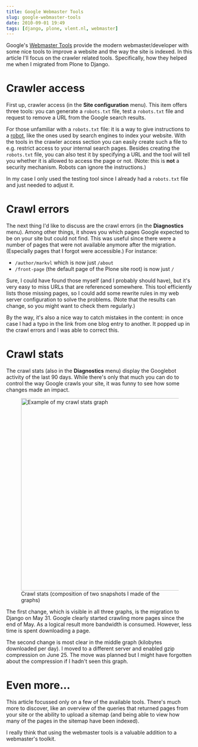 ```yaml
---
title: Google Webmaster Tools
slug: google-webmaster-tools
date: 2010-09-01 19:49
tags: [django, plone, vlent.nl, webmaster]
---
```


Google's [Webmaster Tools](http://www.google.com/webmasters/tools/)
provide the modern webmaster/developer with some nice tools to improve
a website and the way the site is indexed. In this article I'll focus
on the crawler related tools. Specifically, how they helped me when I
migrated from Plone to Django.

# Crawler access

First up, crawler access (in the **Site configuration** menu). This
item offers three tools: you can generate a `robots.txt` file, test a
`robots.txt` file and request to remove a URL from the Google search
results.

For those unfamiliar with a `robots.txt` file: it is a way to give
instructions to a [robot](http://www.robotstxt.org/faq/what.html),
like the ones used by search engines to index your website. With the
tools in the crawler access section you can easily create such a file
to e.g. restrict access to your internal search pages. Besides
creating the `robots.txt` file, you can also test it by specifying a
URL and the tool will tell you whether it is allowed to access the
page or not. (Note: this is **not** a security mechanism. Robots can
ignore the instructions.)

In my case I only used the testing tool since I already had a
`robots.txt` file and just needed to adjust it.

# Crawl errors

The next thing I'd like to discuss are the crawl errors (in the
**Diagnostics** menu). Among other things, it shows you which pages
Google expected to be on your site but could not find. This was useful
since there were a number of pages that were not available anymore
after the migration. (Especially pages that I forgot were accessible.)
For instance:

-   `/author/markvl` which is now just `/about`
-   `/front-page` (the default page of the Plone site root) is now just `/`

Sure, I could have found those myself (and I probably should have),
but it's very easy to miss URLs that are referenced somewhere. This
tool efficiently lists those missing pages, so I could add some
rewrite rules in my web server configuration to solve the
problems. (Note that the results can change, so you might want to
check them regularly.)

By the way, it's also a nice way to catch mistakes in the content: in
once case I had a typo in the link from one blog entry to another. It
popped up in the crawl errors and I was able to correct this.

# Crawl stats

The crawl stats (also in the **Diagnostics** menu) display the
Googlebot activity of the last 90 days. While there's only that much
you can do to control the way Google crawls your site, it was funny to
see how some changes made an impact.

<figure>
  <img src="/images/google-crawl-stats.png" alt="Example of my crawl stats graph"
       width="460" height="516"/>
  <figcaption>
    Crawl stats (composition of two snapshots I made of the graphs)
  </figcaption>
</figure>

The first change, which is visible in all three graphs, is the
migration to Django on May 31. Google clearly started crawling more
pages since the end of May. As a logical result more bandwidth is
consumed. However, less time is spent downloading a page.

The second change is most clear in the middle graph (kilobytes
downloaded per day). I moved to a different server and enabled gzip
compression on June 25. The move was planned but I might have
forgotten about the compression if I hadn't seen this graph.

# Even more...

This article focussed only on a few of the available tools. There's
much more to discover, like an overview of the queries that returned
pages from your site or the ability to upload a sitemap (and being
able to view how many of the pages in the sitemap have been indexed).

I really think that using the webmaster tools is a valuable addition
to a webmaster's toolkit.
